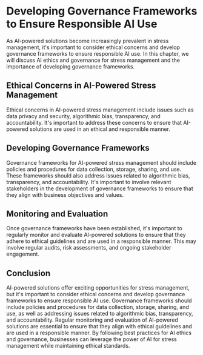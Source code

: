 Developing Governance Frameworks to Ensure Responsible AI Use
========================================================================================================================

As AI-powered solutions become increasingly prevalent in stress management, it's important to consider ethical concerns and develop governance frameworks to ensure responsible AI use. In this chapter, we will discuss AI ethics and governance for stress management and the importance of developing governance frameworks.

Ethical Concerns in AI-Powered Stress Management
------------------------------------------------

Ethical concerns in AI-powered stress management include issues such as data privacy and security, algorithmic bias, transparency, and accountability. It's important to address these concerns to ensure that AI-powered solutions are used in an ethical and responsible manner.

Developing Governance Frameworks
--------------------------------

Governance frameworks for AI-powered stress management should include policies and procedures for data collection, storage, sharing, and use. These frameworks should also address issues related to algorithmic bias, transparency, and accountability. It's important to involve relevant stakeholders in the development of governance frameworks to ensure that they align with business objectives and values.

Monitoring and Evaluation
-------------------------

Once governance frameworks have been established, it's important to regularly monitor and evaluate AI-powered solutions to ensure that they adhere to ethical guidelines and are used in a responsible manner. This may involve regular audits, risk assessments, and ongoing stakeholder engagement.

Conclusion
----------

AI-powered solutions offer exciting opportunities for stress management, but it's important to consider ethical concerns and develop governance frameworks to ensure responsible AI use. Governance frameworks should include policies and procedures for data collection, storage, sharing, and use, as well as addressing issues related to algorithmic bias, transparency, and accountability. Regular monitoring and evaluation of AI-powered solutions are essential to ensure that they align with ethical guidelines and are used in a responsible manner. By following best practices for AI ethics and governance, businesses can leverage the power of AI for stress management while maintaining ethical standards.
